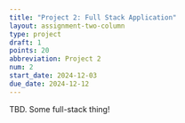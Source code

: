 ```yaml
---
title: "Project 2: Full Stack Application"
layout: assignment-two-column
type: project
draft: 1
points: 20
abbreviation: Project 2
num: 2
start_date: 2024-12-03
due_date: 2024-12-12
---
```


TBD. Some full-stack thing!